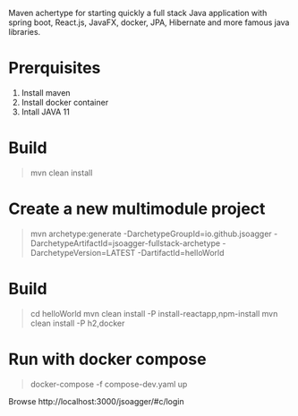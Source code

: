 
Maven achertype for starting quickly a full stack Java application with spring boot, React.js, JavaFX, docker, JPA, Hibernate and more famous java libraries.

# Prerquisites

1. Install maven
2. Install docker container
3. Intall JAVA 11

# Build
> mvn clean install


# Create a new multimodule project
> mvn archetype:generate -DarchetypeGroupId=io.github.jsoagger -DarchetypeArtifactId=jsoagger-fullstack-archetype -DarchetypeVersion=LATEST -DartifactId=helloWorld
 
 
# Build
> cd helloWorld
> mvn clean install -P install-reactapp,npm-install
> mvn clean install -P h2,docker


# Run with docker compose

> docker-compose -f compose-dev.yaml up

Browse http://localhost:3000/jsoagger/#c/login


